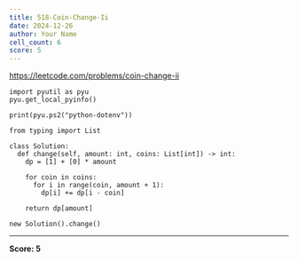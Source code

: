 ```yaml
---
title: 518-Coin-Change-Ii
date: 2024-12-26
author: Your Name
cell_count: 6
score: 5
---
```


https://leetcode.com/problems/coin-change-ii


```
import pyutil as pyu
pyu.get_local_pyinfo()
```


```
print(pyu.ps2("python-dotenv"))
```


```
from typing import List
```


```
class Solution:
  def change(self, amount: int, coins: List[int]) -> int:
    dp = [1] + [0] * amount

    for coin in coins:
      for i in range(coin, amount + 1):
        dp[i] += dp[i - coin]

    return dp[amount]
```


```
new Solution().change()
```


---
**Score: 5**